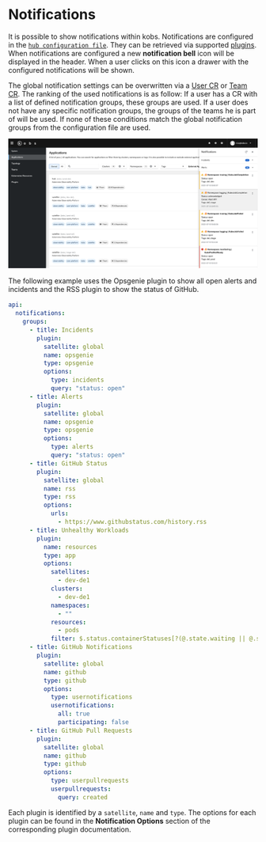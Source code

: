 # Notifications

It is possible to show notifications within kobs. Notifications are configured in the [`hub configuration file`](./hub.md). They can be retrieved via supported [plugins](#plugins). When notifications are configured a new **notification bell** icon will be displayed in the header. When a user clicks on this icon a drawer with the configured notifications will be shown.

The global notification settings can be overwritten via a [User CR](../../resources/users.md) or [Team CR](../../resources/teams.md). The ranking of the used notifications is as follow: If a user has a CR with a list of defined notification groups, these groups are used. If a user does not have any specific notification groups, the groups of the teams he is part of will be used. If none of these conditions match the global notification groups from the configuration file are used.

![Opsgenie](./assets/notifications-opsgenie.png)

The following example uses the Opsgenie plugin to show all open alerts and incidents and the RSS plugin to show the status of GitHub.

```yaml
api:
  notifications:
    groups:
      - title: Incidents
        plugin:
          satellite: global
          name: opsgenie
          type: opsgenie
          options:
            type: incidents
            query: "status: open"
      - title: Alerts
        plugin:
          satellite: global
          name: opsgenie
          type: opsgenie
          options:
            type: alerts
            query: "status: open"
      - title: GitHub Status
        plugin:
          satellite: global
          name: rss
          type: rss
          options:
            urls:
              - https://www.githubstatus.com/history.rss
      - title: Unhealthy Workloads
        plugin:
          name: resources
          type: app
          options:
            satellites:
              - dev-de1
            clusters:
              - dev-de1
            namespaces:
              - ""
            resources:
              - pods
            filter: $.status.containerStatuses[?(@.state.waiting || @.state.terminated && @.state.terminated.reason!='Completed')]
      - title: GitHub Notifications
        plugin:
          satellite: global
          name: github
          type: github
          options:
            type: usernotifications
            usernotifications:
              all: true
              participating: false
      - title: GitHub Pull Requests
        plugin:
          satellite: global
          name: github
          type: github
          options:
            type: userpullrequests
            userpullrequests:
              query: created
```

Each plugin is identified by a `satellite`, `name` and `type`. The options for each plugin can be found in the **Notification Options** section of the corresponding plugin documentation.
